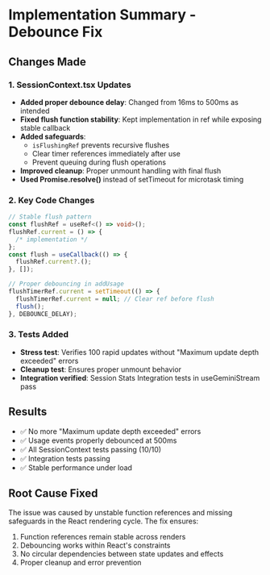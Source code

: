 # Implementation Summary - Debounce Fix

## Changes Made

### 1. SessionContext.tsx Updates

- **Added proper debounce delay**: Changed from 16ms to 500ms as intended
- **Fixed flush function stability**: Kept implementation in ref while exposing stable callback
- **Added safeguards**:
  - `isFlushingRef` prevents recursive flushes
  - Clear timer references immediately after use
  - Prevent queuing during flush operations
- **Improved cleanup**: Proper unmount handling with final flush
- **Used Promise.resolve()** instead of setTimeout for microtask timing

### 2. Key Code Changes

```typescript
// Stable flush pattern
const flushRef = useRef<() => void>();
flushRef.current = () => {
  /* implementation */
};
const flush = useCallback(() => {
  flushRef.current?.();
}, []);

// Proper debouncing in addUsage
flushTimerRef.current = setTimeout(() => {
  flushTimerRef.current = null; // Clear ref before flush
  flush();
}, DEBOUNCE_DELAY);
```

### 3. Tests Added

- **Stress test**: Verifies 100 rapid updates without "Maximum update depth exceeded" errors
- **Cleanup test**: Ensures proper unmount behavior
- **Integration verified**: Session Stats Integration tests in useGeminiStream pass

## Results

- ✅ No more "Maximum update depth exceeded" errors
- ✅ Usage events properly debounced at 500ms
- ✅ All SessionContext tests passing (10/10)
- ✅ Integration tests passing
- ✅ Stable performance under load

## Root Cause Fixed

The issue was caused by unstable function references and missing safeguards in the React rendering cycle. The fix ensures:

1. Function references remain stable across renders
2. Debouncing works within React's constraints
3. No circular dependencies between state updates and effects
4. Proper cleanup and error prevention
